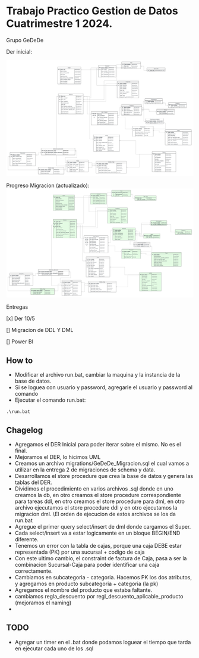 # Trabajo Practico Gestion de Datos Cuatrimestre 1 2024.

Grupo GeDeDe

Der inicial:

![Der inicial](DER_2024C1.jpeg)



Progreso Migracion (actualizado):
![Der actual](DER_2024C1_migrado.jpeg)

Entregas

[x] Der 10/5

[]  Migracion de DDL Y DML

[] Power BI

## How to

- Modificar el archivo run.bat, cambiar la maquina y la instancia de la base de datos.
- Si se loguea con usuario y password, agregarle el usuario y password al comando
- Ejecutar el comando run.bat:

```
.\run.bat
```


## Chagelog

- Agregamos el DER Inicial para poder iterar sobre el mismo. No es el final. 
- Mejoramos el DER, lo hicimos UML
- Creamos un archivo migrations/GeDeDe_Migracion.sql el cual vamos a utilizar en la entrega 2 de migraciones de schema y data.
- Desarrollamos el store procedure que crea la base de datos y genera las tablas del DER.
- Dividimos el procedimiento en varios archivos .sql donde en uno creamos la db, en otro creamos el store procedure correspondiente para tareas ddl, en otro creamos el store procedure para dml, en otro archivo ejecutamos el store procedure ddl y en otro ejecutamos la migracion dml. \El orden de ejecucion de estos archivos se los da run.bat
- Agregue el primer query select/insert de dml donde cargamos el Super.
- Cada select/insert va a estar logicamente en un bloque BEGIN/END diferente.
- Tenemos un error con la tabla de cajas, porque una caja DEBE estar representada (PK) por una sucursal + codigo de caja
- Con este ultimo cambio, el constraint de factura de Caja, pasa a ser la combinacion Sucursal-Caja para poder identificar una caja correctamente.
- Cambiamos en subcategoria - categoria. Hacemos PK los dos atributos, y agregamos en producto subcategoria + categoria (la pk)
- Agregamos el nombre del producto que estaba faltante.
- cambiamos regla_descuento por regl_descuento_aplicable_producto (mejoramos el naming)
- 
## TODO

- Agregar un timer en el .bat donde podamos loguear el tiempo que tarda en ejecutar cada uno de los .sql